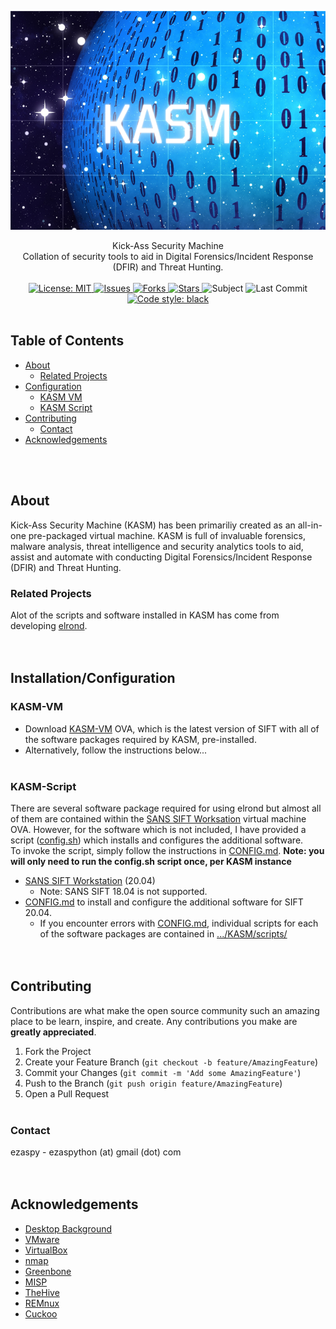 <!-- PROJECT LOGO -->
<p align="center">
  <a href="https://github.com/ezaspy/KASM">
    <img src="./backgrounds/KASM_small.png" alt="Logo" width="600" height="350">
  </a>
  <p align="center">
    Kick-Ass Security Machine<br>Collation of security tools to aid in Digital Forensics/Incident Response (DFIR) and Threat Hunting.
    <br><br>
    <a href="https://mit-license.org">
      <img src="https://img.shields.io/github/license/ezaspy/KASM" alt="License: MIT">
    </a>
    <a href="https://github.com/ezaspy/KASM/issues">
      <img src="https://img.shields.io/github/issues/ezaspy/KASM" alt="Issues">
    </a>
    <a href="https://github.com/ezaspy/KASM/network/members">
      <img src="https://img.shields.io/github/forks/ezaspy/KASM" alt="Forks">
    <a href="https://github.com/ezaspy/KASM/stargazers">
      <img src="https://img.shields.io/github/stars/ezaspy/KASM" alt="Stars">
    </a>
    <a>
      <img src="https://img.shields.io/badge/subject-DFIR-red" alt="Subject">
    </a>
    </a>
      <img src="https://img.shields.io/github/last-commit/ezaspy/KASM" alt="Last Commit">
    </a>
    <a href="https://github.com/psf/black">
      <img alt="Code style: black" src="https://img.shields.io/badge/code%20style-black-000000.svg">
    </a>
    <br><br>
  </p>
</p>

<!-- TABLE OF CONTENTS -->

## Table of Contents

- [About](#about)
  - [Related Projects](#related-projects)
- [Configuration](#Installation/Configuration)
  - [KASM VM](#KASM-VM)
  - [KASM Script](https://github.com/ezaspy/elrond/blob/main/elrond/CONFIG.md)
- [Contributing](#contributing)
  - [Contact](#contact)
- [Acknowledgements](#acknowledgements)

<br><br>

<!-- ABOUT -->

## About

Kick-Ass Security Machine (KASM) has been primariliy created as an all-in-one pre-packaged virtual machine. KASM is full of invaluable forensics, malware analysis, threat intelligence and security analytics tools to aid, assist and automate with conducting Digital Forensics/Incident Response (DFIR) and Threat Hunting.<br>

### Related Projects

Alot of the scripts and software installed in KASM has come from developing [elrond](https://github.com/ezaspy/elrond). 
<br><br><br>

<!-- PREREQUISITES -->

## Installation/Configuration

### KASM-VM

- Download [KASM-VM](https://drive.google.com/file/d/1BjL3DUoE2-V7AwXCUFhmHuwQoThd48l_/view?usp=sharing) OVA, which is the latest version of SIFT with all of the software packages required by KASM, pre-installed.
- Alternatively, follow the instructions below...
<br><br>

### KASM-Script

There are several software package required for using elrond but almost all of them are contained within the [SANS SIFT Worksation](https://www.sans.org/tools/sift-workstation/) virtual machine OVA. However, for the software which is not included, I have provided a script ([config.sh](https://github.com/ezaspy/KASM/blob/main/config.sh)) which installs and configures the additional software.<br>
To invoke the script, simply follow the instructions in [CONFIG.md](https://github.com/ezaspy/elrond/blob/main/KASM/CONFIG.md#configuration). **Note: you will only need to run the config.sh script once, per KASM instance**

- [SANS SIFT Workstation](https://digital-forensics.sans.org/community/downloads) (20.04)
  - Note: SANS SIFT 18.04 is not supported.
- [CONFIG.md](https://github.com/ezaspy/KASM/blob/main/KASM/CONFIG.md) to install and configure the additional software for SIFT 20.04.
  - If you encounter errors with [CONFIG.md](https://github.com/ezaspy/KASM/blob/main/KASM/CONFIG.md), individual scripts for each of the software packages are contained in [.../KASM/scripts/](https://github.com/ezaspy/KASM/tree/main/KASM/tools/scripts/)
<br><br><br>

<!-- CONTRIBUTING -->

## Contributing

Contributions are what make the open source community such an amazing place to be learn, inspire, and create. Any contributions you make are **greatly appreciated**.

1. Fork the Project
2. Create your Feature Branch (`git checkout -b feature/AmazingFeature`)
3. Commit your Changes (`git commit -m 'Add some AmazingFeature'`)
4. Push to the Branch (`git push origin feature/AmazingFeature`)
5. Open a Pull Request
<br><br>

### Contact

ezaspy - ezaspython (at) gmail (dot) com
<br><br><br>

<!-- ACKNOWLEDGEMENTS -->

## Acknowledgements

- [Desktop Background](https://www.canva.com/design/DAFQSTPtEA8/7YY9s1myBIXGEDi65F9dUw/edit?locale=en&ui=eyJBIjp7IkUiOnsiQSI6dHJ1ZX19fQ)
- [VMware]()
- [VirtualBox]()
- [nmap]()
- [Greenbone]()
- [MISP]()
- [TheHive]()
- [REMnux]()
- [Cuckoo]()<br><br>
